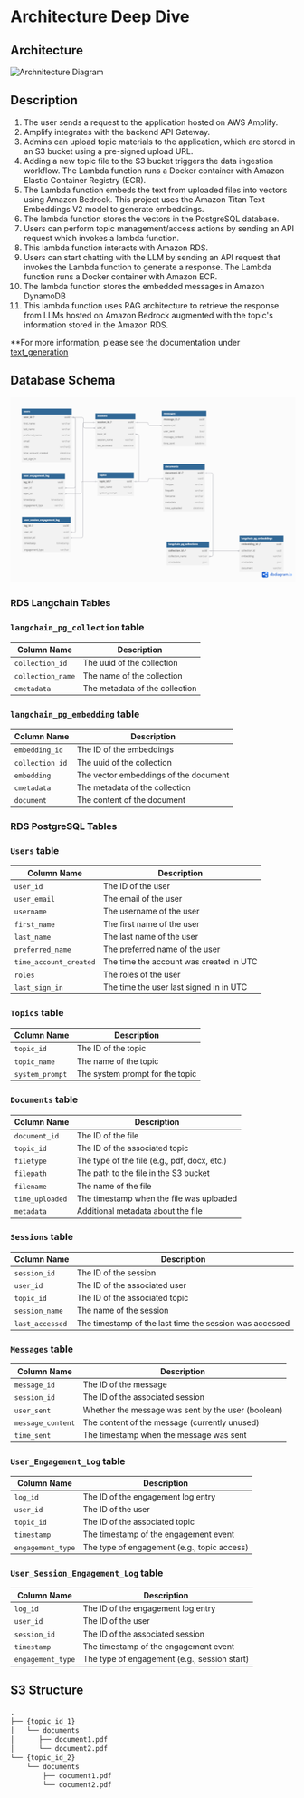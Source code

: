 # Architecture Deep Dive

## Architecture

![Archnitecture Diagram](./images/architecture.png)

## Description

1. The user sends a request to the application hosted on AWS Amplify.
2. Amplify integrates with the backend API Gateway.
3. Admins can upload topic materials to the application, which are stored in an S3 bucket using a pre-signed upload URL.
4. Adding a new topic file to the S3 bucket triggers the data ingestion workflow. The Lambda function runs a Docker container with Amazon Elastic Container Registry (ECR). 
5. The Lambda function embeds the text from uploaded files into vectors using Amazon Bedrock. This project uses the Amazon Titan Text Embeddings V2 model to generate embeddings.
6. The lambda function stores the vectors in the PostgreSQL database.
7. Users can perform topic management/access actions by sending an API request which invokes a lambda function.
8. This lambda function interacts with Amazon RDS.
9. Users can start chatting with the LLM by sending an API request that invokes the Lambda function to generate a response. The Lambda function runs a Docker container with Amazon ECR.
10. The lambda function stores the embedded messages in Amazon DynamoDB
11. This lambda function uses RAG architecture to retrieve the response from LLMs hosted on Amazon Bedrock augmented with the topic's information stored in the Amazon RDS.

**For more information, please see the documentation under [text_generation](/text_generation)

## Database Schema

![Database Schema](./images/Quantum_AI_Database_Schema.png)

### RDS Langchain Tables

### `langchain_pg_collection` table

| Column Name | Description                    |
| ----------- | ------------------------------ |
| `collection_id`      | The uuid of the collection     |
| `collection_name`      | The name of the collection     |
| `cmetadata` | The metadata of the collection |

### `langchain_pg_embedding` table

| Column Name     | Description                           |
| --------------- | ------------------------------------- |
| `embedding_id`            | The ID of the embeddings              |
| `collection_id` | The uuid of the collection            |
| `embedding`     | The vector embeddings of the document |
| `cmetadata`     | The metadata of the collection        |
| `document`      | The content of the document           |

### RDS PostgreSQL Tables

### `Users` table

| Column Name            | Description                             |
| ---------------------- | --------------------------------------- |
| `user_id`              | The ID of the user                      |
| `user_email`           | The email of the user                   |
| `username`             | The username of the user                |
| `first_name`           | The first name of the user              |
| `last_name`            | The last name of the user               |
| `preferred_name`       | The preferred name of the user          |
| `time_account_created` | The time the account was created in UTC |
| `roles`                | The roles of the user                   |
| `last_sign_in`         | The time the user last signed in in UTC |

### `Topics` table

| Column Name             | Description                                     |
| ----------------------- | ----------------------------------------------- |
| `topic_id`             | The ID of the topic                            |
| `topic_name`           | The name of the topic                          |
| `system_prompt`         | The system prompt for the topic                |


### `Documents` table

| Column Name           | Description                                  |
| --------------------- | -------------------------------------------- |
| `document_id`             | The ID of the file                           |
| `topic_id`           | The ID of the associated topic              |
| `filetype`            | The type of the file (e.g., pdf, docx, etc.) |
| `filepath`            | The path to the file in the S3 bucket        |
| `filename`            | The name of the file                         |
| `time_uploaded`       | The timestamp when the file was uploaded     |
| `metadata`            | Additional metadata about the file           |

### `Sessions` table

| Column Name                  | Description                                                                  |
| ---------------------------- | ---------------------------------------------------------------------------- |
| `session_id`                 | The ID of the session                                                        |
| `user_id`          | The ID of the associated user                                      |
| `topic_id` | The ID of the associated topic |
| `session_name`               | The name of the session                                                      |
| `last_accessed`              | The timestamp of the last time the session was accessed                      |

### `Messages` table

| Column Name       | Description                                           |
| ----------------- | ----------------------------------------------------- |
| `message_id`      | The ID of the message                                 |
| `session_id`      | The ID of the associated session                      |
| `user_sent`    | Whether the message was sent by the user (boolean) |
| `message_content` | The content of the message (currently unused)         |
| `time_sent`       | The timestamp when the message was sent               |

### `User_Engagement_Log` table

| Column Name       | Description                                  |
| ----------------- | -------------------------------------------- |
| `log_id`          | The ID of the engagement log entry           |
| `user_id`         | The ID of the user                           |
| `topic_id`       | The ID of the associated topic              |
| `timestamp`       | The timestamp of the engagement event        |
| `engagement_type` | The type of engagement (e.g., topic access) |

### `User_Session_Engagement_Log` table

| Column Name       | Description                                  |
| ----------------- | -------------------------------------------- |
| `log_id`          | The ID of the engagement log entry           |
| `user_id`         | The ID of the user                           |
| `session_id`       | The ID of the associated session              |
| `timestamp`       | The timestamp of the engagement event        |
| `engagement_type` | The type of engagement (e.g., session start) |

## S3 Structure

```
.
├── {topic_id_1}
│   └── documents
│      ├── document1.pdf
│      └── document2.pdf
└── {topic_id_2}
    └── documents
        ├── document1.pdf
        └── document2.pdf

```
